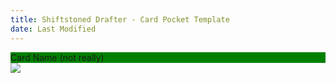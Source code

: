 ```yaml
---
title: Shiftstoned Drafter - Card Pocket Template
date: Last Modified
---
```




<div class="cardPocket">

  <div style="background-color: green;">
    Card Name (not really)
  </div>


  <img class="cardDrafterImg" src="https://cards.eternalwarcry.com/cards/full/Fire_Sigil.png">

</div>
